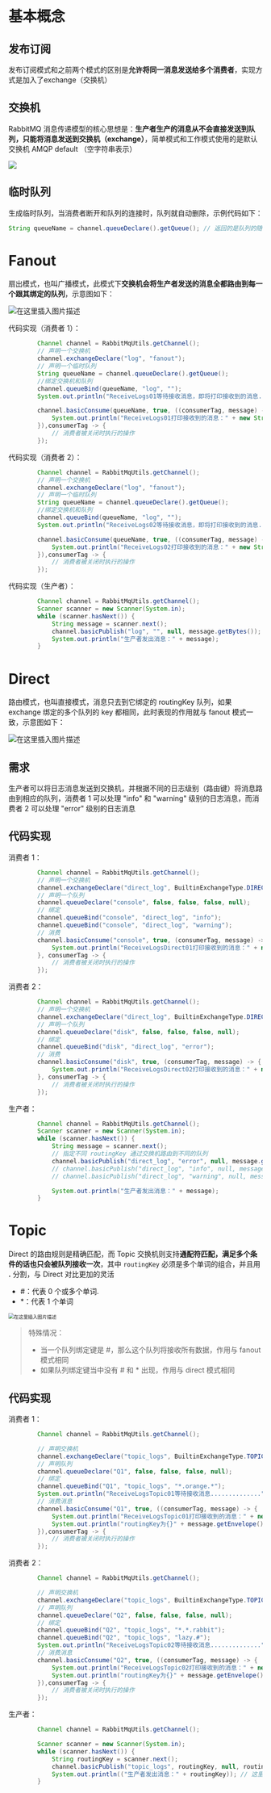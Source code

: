# 基本概念



## 发布订阅

发布订阅模式和之前两个模式的区别是**允许将同一消息发送给多个消费者**，实现方式是加入了exchange（交换机）



## 交换机



RabbitMQ 消息传递模型的核心思想是：**生产者生产的消息从不会直接发送到队列，只能将消息发送到交换机（exchange）**，简单模式和工作模式使用的是默认交换机 AMQP default （空字符串表示）



![](https://img-blog.csdnimg.cn/f8e789c05f2d44838e7108a01954f1cc.png)



## 临时队列



生成临时队列，当消费者断开和队列的连接时，队列就自动删除，示例代码如下：

``` java
String queueName = channel.queueDeclare().getQueue(); // 返回的是队列的随机名称
```



# Fanout



扇出模式，也叫广播模式，此模式下**交换机会将生产者发送的消息全都路由到每一个跟其绑定的队列**，示意图如下：

![在这里插入图片描述](https://img-blog.csdnimg.cn/8a35f497fe164ac8a7ed62775ba30cbc.png)



代码实现（消费者 1）：

```java
 	    Channel channel = RabbitMqUtils.getChannel();
        // 声明一个交换机
        channel.exchangeDeclare("log", "fanout");
        // 声明一个临时队列
        String queueName = channel.queueDeclare().getQueue();
        //绑定交换机和队列
        channel.queueBind(queueName, "log", "");
        System.out.println("ReceiveLogs01等待接收消息，即将打印接收到的消息............");

        channel.basicConsume(queueName, true, ((consumerTag, message) -> {
            System.out.println("ReceiveLogs01打印接收到的消息：" + new String(message.getBody()));
        }),consumerTag -> {
            // 消费者被关闭时执行的操作
        });
```



代码实现（消费者 2）：

```java
  		Channel channel = RabbitMqUtils.getChannel();
        // 声明一个交换机
        channel.exchangeDeclare("log", "fanout");
        // 声明一个临时队列
        String queueName = channel.queueDeclare().getQueue();
        //绑定交换机和队列
        channel.queueBind(queueName, "log", "");
        System.out.println("ReceiveLogs02等待接收消息，即将打印接收到的消息............");

        channel.basicConsume(queueName, true, ((consumerTag, message) -> {
            System.out.println("ReceiveLogs02打印接收到的消息：" + new String(message.getBody()));
        }),consumerTag -> {
            // 消费者被关闭时执行的操作
        });
```



代码实现（生产者）：

```java
		Channel channel = RabbitMqUtils.getChannel();
        Scanner scanner = new Scanner(System.in);
        while (scanner.hasNext()) {
            String message = scanner.next();
            channel.basicPublish("log", "", null, message.getBytes());
            System.out.println("生产者发出消息：" + message);
        }
```



# Direct



路由模式，也叫直接模式，消息只去到它绑定的 routingKey 队列，如果 exchange 绑定的多个队列的 key 都相同，此时表现的作用就与 fanout 模式一致，示意图如下：

![在这里插入图片描述](https://img-blog.csdnimg.cn/26e834cfa4524916a81bee55e8657166.png)



## 需求

生产者可以将日志消息发送到交换机，并根据不同的日志级别（路由键）将消息路由到相应的队列，消费者 1 可以处理 "info" 和 "warning" 级别的日志消息，而消费者 2 可以处理 "error" 级别的日志消息



## 代码实现



消费者 1：

```java
        Channel channel = RabbitMqUtils.getChannel();
        // 声明一个交换机
        channel.exchangeDeclare("direct_log", BuiltinExchangeType.DIRECT);
        // 声明一个队列
        channel.queueDeclare("console", false, false, false, null);
        // 绑定
        channel.queueBind("console", "direct_log", "info");
        channel.queueBind("console", "direct_log", "warning");
        // 消费
        channel.basicConsume("console", true, (consumerTag, message) -> {
            System.out.println("ReceiveLogsDirect01打印接收到的消息：" + new String(message.getBody()));
        }, consumerTag -> {
            // 消费者被关闭时执行的操作
        });
```



消费者 2：

```java
        Channel channel = RabbitMqUtils.getChannel();
        // 声明一个交换机
        channel.exchangeDeclare("direct_log", BuiltinExchangeType.DIRECT);
        // 声明一个队列
        channel.queueDeclare("disk", false, false, false, null);
        // 绑定
        channel.queueBind("disk", "direct_log", "error");
        // 消费
        channel.basicConsume("disk", true, (consumerTag, message) -> {
            System.out.println("ReceiveLogsDirect02打印接收到的消息：" + new String(message.getBody()));
        }, consumerTag -> {
            // 消费者被关闭时执行的操作
        });
```



生产者：

```java
        Channel channel = RabbitMqUtils.getChannel();
        Scanner scanner = new Scanner(System.in);
        while (scanner.hasNext()) {
            String message = scanner.next();
            // 指定不同 routingKey 通过交换机路由到不同的队列
            channel.basicPublish("direct_log", "error", null, message.getBytes());
            // channel.basicPublish("direct_log", "info", null, message.getBytes());
            // channel.basicPublish("direct_log", "warning", null, message.getBytes());

            System.out.println("生产者发出消息：" + message);
        }
```



# Topic



Direct 的路由规则是精确匹配，而 Topic 交换机则支持**通配符匹配，满足多个条件的话也只会被队列接收一次**，其中 `routingKey` 必须是多个单词的组合，并且用 **.** 分割，与 Direct 对比更加的灵活



- \#：代表 0 个或多个单词.
- *：代表 1 个单词



<img src="https://img-blog.csdnimg.cn/15b576030ea4431dace7288045d35aa7.png" alt="在这里插入图片描述" style="zoom:67%;" />



> 特殊情况：
>
> - 当一个队列绑定键是 #，那么这个队列将接收所有数据，作用与 fanout 模式相同
> - 如果队列绑定键当中没有 # 和 * 出现，作用与 direct 模式相同



## 代码实现



消费者 1：

```java
        Channel channel = RabbitMqUtils.getChannel();

        // 声明交换机
        channel.exchangeDeclare("topic_logs", BuiltinExchangeType.TOPIC);
        // 声明队列
        channel.queueDeclare("Q1", false, false, false, null);
        // 绑定
        channel.queueBind("Q1", "topic_logs", "*.orange.*");
        System.out.println("ReceiveLogsTopic01等待接收消息..............");
        // 消费消息
        channel.basicConsume("Q1", true, ((consumerTag, message) -> {
            System.out.println("ReceiveLogsTopic01打印接收到的消息：" + new String(message.getBody()));
            System.out.println("routingKey为{}" + message.getEnvelope().getRoutingKey());
        }),consumerTag -> {
            // 消费者被关闭时执行的操作
        });
```



消费者 2：

```java
        Channel channel = RabbitMqUtils.getChannel();

        // 声明交换机
        channel.exchangeDeclare("topic_logs", BuiltinExchangeType.TOPIC);
        // 声明队列
        channel.queueDeclare("Q2", false, false, false, null);
        // 绑定
        channel.queueBind("Q2", "topic_logs", "*.*.rabbit");
        channel.queueBind("Q2", "topic_logs", "lazy.#");
        System.out.println("ReceiveLogsTopic02等待接收消息..............");
        // 消费消息
        channel.basicConsume("Q2", true, ((consumerTag, message) -> {
            System.out.println("ReceiveLogsTopic02打印接收到的消息：" + new String(message.getBody()));
            System.out.println("routingKey为{}" + message.getEnvelope().getRoutingKey());
        }),consumerTag -> {
            // 消费者被关闭时执行的操作
        });
```



生产者：

```java
        Channel channel = RabbitMqUtils.getChannel();

        Scanner scanner = new Scanner(System.in);
        while (scanner.hasNext()) {
            String routingKey = scanner.next();
            channel.basicPublish("topic_logs", routingKey, null, routingKey.getBytes());
            System.out.println(("生产者发出消息：" + routingKey)); // 这里为了方便演示把 routingKey 作为消息
        }
```





